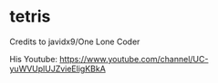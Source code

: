 # tetris
Credits to javidx9/One Lone Coder

His Youtube: https://www.youtube.com/channel/UC-yuWVUplUJZvieEligKBkA
